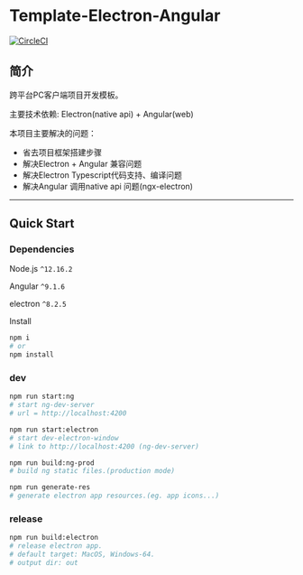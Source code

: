 # Template-Electron-Angular

[![CircleCI](https://circleci.com/gh/WangHL0927/template-electron-angular.svg?style=svg)](https://circleci.com/gh/WangHL0927/template-electron-angular)

## 简介

跨平台PC客户端项目开发模板。

主要技术依赖: Electron(native api) + Angular(web)

本项目主要解决的问题：
- 省去项目框架搭建步骤
- 解决Electron + Angular 兼容问题
- 解决Electron Typescript代码支持、编译问题
- 解决Angular 调用native api 问题(ngx-electron)


---

## Quick Start

### Dependencies 

Node.js `^12.16.2`

Angular `^9.1.6`

electron `^8.2.5`

Install
```bash
npm i 
# or
npm install
```

### dev 

```bash
npm run start:ng
# start ng-dev-server 
# url = http://localhost:4200

npm run start:electron
# start dev-electron-window
# link to http://localhost:4200 (ng-dev-server)

npm run build:ng-prod
# build ng static files.(production mode)

npm run generate-res
# generate electron app resources.(eg. app icons...)

```

### release

```bash
npm run build:electron
# release electron app.
# default target: MacOS, Windows-64.
# output dir: out

```



